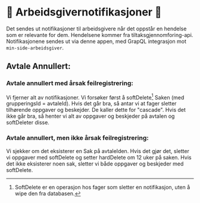 # 🔔 Arbeidsgivernotifikasjoner 🔔

Det sendes ut notifikasjoner til arbeidsgivere når det oppstår en hendelse som er relevante for dem.
Hendelsene kommer fra tiltaksgjennomforing-api.
Notifikasjonene sendes ut via denne appen, med GrapQL integrasjon mot `min-side-arbeidsgiver`.

## Avtale Annullert:

### Avtale annullert med årsak feilregistrering:

Vi fjerner alt av notifikasjoner.
Vi forsøker først å softDelete[^1] Saken (med grupperingsId = avtaleId). Hvis det går bra, så antar vi at
fager sletter tilhørende oppgaver og beskejder. De kaller dette for "cascade".
Hvis det ikke går bra, så henter vi alt av oppgaver og beskjeder på avtalen og softDeleter disse.

### Avtale annullert, men ikke årsak feilregistrering:

Vi sjekker om det eksisterer en Sak på avtaleIden. 
Hvis det gjør det, sletter vi oppgaver med softDelete og setter hardDelete om 12 uker på saken.
Hvis det ikke eksisterer noen sak, sletter vi både oppgaver og beskjeder med softDelete.





[^1]: SoftDelete er en operasjon hos fager som sletter en notifikasjon, uten å wipe den fra databasen.